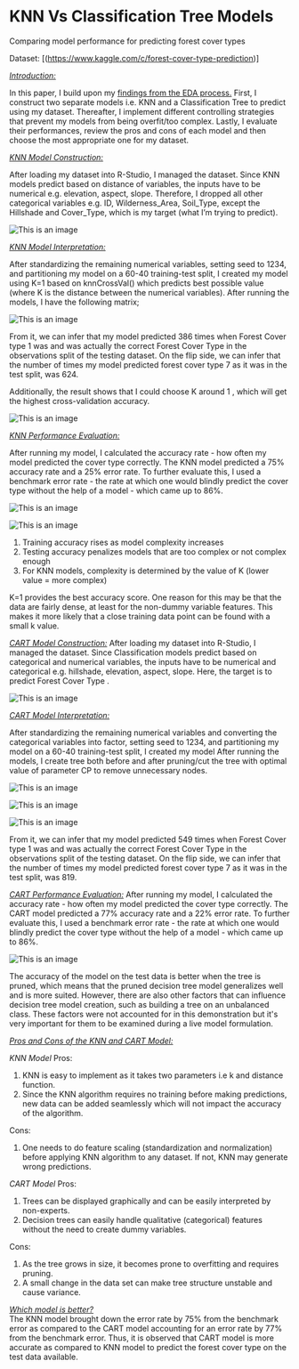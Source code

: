 # KNN Vs Classification Tree Models
Comparing model performance for predicting forest cover types

Dataset: [(https://www.kaggle.com/c/forest-cover-type-prediction)]

<ins>*Introduction:*</ins>

In this paper, I build upon my [findings from the EDA process.](https://github.com/jackfrost68/EDA_of_the_Forest_Cover_Type_Dataset_Using_Tableau.git) First, I construct two separate models i.e. KNN and a Classification Tree to predict using my dataset. Thereafter, I implement different controlling strategies that prevent my models from being overfit/too complex. Lastly, I evaluate their performances, review the pros and cons of each model and then choose the most appropriate one for my dataset.

<ins>*KNN Model Construction:*</ins>

After loading my dataset into R-Studio, I managed the dataset. Since KNN models predict based on distance of variables, the inputs have to be numerical e.g. elevation, aspect, slope. Therefore, I dropped all other categorical variables e.g. ID, Wilderness_Area, Soil_Type, except the Hillshade and Cover_Type, which is my target (what I’m trying to predict).

![This is an image]()

<ins>*KNN Model Interpretation:*</ins> 

After standardizing the remaining numerical variables, setting seed to 1234, and partitioning my model on a 60-40 training-test split, I created my model using K=1 based on knnCrossVal() which predicts best possible value (where K is the distance between the numerical variables). After running the models, I have the following matrix; 

![This is an image]()

From it, we can infer that my model predicted 386 times when Forest Cover type 1 was and was actually the correct Forest Cover Type in the observations split of the testing dataset. On the flip side, we can infer that the number of times my model predicted forest cover type 7 as it was in the test split, was 624. 

Additionally, the result shows that I could choose K around 1 , which will get the highest cross-validation accuracy.

![This is an image]()

<ins>*KNN Performance Evaluation:*</ins> 

After running my model, I calculated the accuracy rate - how often my model predicted the cover type correctly. The KNN model predicted a  75% accuracy rate and a 25% error rate. To further evaluate this, I used a benchmark error rate - the rate at which one would blindly predict the cover type without the help of a model - which came up to 86%. 

![This is an image]()

![This is an image]()

1. Training accuracy rises as model complexity increases
2. Testing accuracy penalizes models that are too complex or not complex enough
3. For KNN models, complexity is determined by the value of K (lower value = more complex)

K=1 provides the best accuracy score. One reason for this may be that the data are fairly dense, at least for the non-dummy variable features. This makes it more likely that a close training data point can be found with a small k value.


<ins>*CART Model Construction:*</ins> 
After loading my dataset into R-Studio, I managed the dataset. Since Classification models predict based on categorical and numerical variables, the inputs have to be numerical and categorical e.g. hillshade, elevation, aspect, slope. Here, the target is to predict Forest Cover Type .

![This is an image]()

<ins>*CART Model Interpretation:*</ins> 

After standardizing the remaining numerical variables and converting the categorical variables into factor, setting seed to 1234, and partitioning my model on a 60-40 training-test split, I created my model After running the models, I create tree both before and after pruning/cut the tree with optimal value of parameter CP  to remove unnecessary nodes.

![This is an image]()

![This is an image]()

![This is an image]()

From it, we can infer that my model predicted 549 times when Forest Cover type 1 was and was actually the correct Forest Cover Type in the observations split of the testing dataset. On the flip side, we can infer that the number of times my model predicted forest cover type 7 as it was in the test split, was 819. 

<ins>*CART Performance Evaluation:*</ins> 
After running my model, I calculated the accuracy rate - how often my model predicted the cover type correctly. The CART model predicted a  77% accuracy rate and a 22% error rate. To further evaluate this, I used a benchmark error rate - the rate at which one would blindly predict the cover type without the help of a model - which came up to 86%. 

![This is an image]()

The accuracy of the model on the test data is better when the tree is pruned, which means that the pruned decision tree model generalizes well and is more suited. However, there are also other factors that can influence decision tree model creation, such as building a tree on an unbalanced class. These factors were not accounted for in this demonstration but it's very important for them to be examined during a live model formulation.

<ins>*Pros and Cons of the KNN and CART Model:*</ins> 

*KNN Model*
Pros:
1. KNN is easy to implement as it takes two parameters i.e k and distance function.
2. Since the KNN algorithm requires no training before making predictions, new data can be added seamlessly which will not impact the accuracy of the algorithm.


Cons:
1. One needs to do feature scaling (standardization and normalization) before applying KNN algorithm to any dataset. If not, KNN may generate wrong predictions.

*CART Model*
Pros: 
1. Trees can be displayed graphically and can be easily interpreted by non-experts.
2. Decision trees can easily handle qualitative (categorical) features without the need to create dummy variables.


Cons:
1. As the tree grows in size, it becomes prone to overfitting and requires pruning.
2. A small change in the data set can make tree structure unstable and cause variance. 

<ins>*Which model is better?*</ins>  
The KNN model brought down the error rate by 75% from the benchmark error as compared to the CART model accounting for an error rate by 77% from the benchmark error. Thus, it is observed that CART model is more accurate as compared to KNN model to predict the forest cover type on the test data available.



